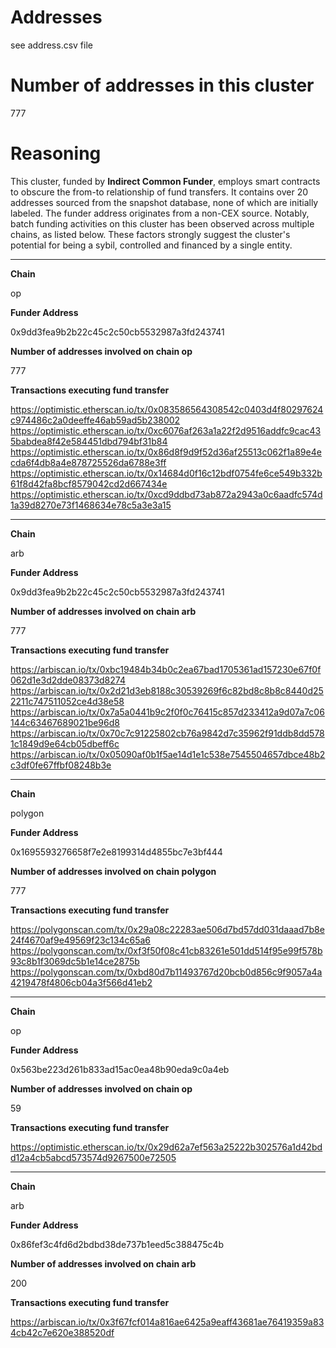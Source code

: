 # Addresses

see address.csv file

# Number of addresses in this cluster

777

# Reasoning

This cluster, funded by **Indirect Common Funder**, employs smart contracts to obscure the from-to relationship of fund transfers. It contains over 20 addresses sourced from the snapshot database, none of which are initially labeled. The funder address originates from a non-CEX source. Notably, batch funding activities on this cluster has been observed across multiple chains, as listed below. These factors strongly suggest the cluster's potential for being a sybil, controlled and financed by a single entity.


---

**Chain**

op

**Funder Address**

0x9dd3fea9b2b22c45c2c50cb5532987a3fd243741

**Number of addresses involved on chain op**

777

**Transactions executing fund transfer**

https://optimistic.etherscan.io/tx/0x083586564308542c0403d4f80297624c974486c2a0deeffe46ab59ad5b238002
https://optimistic.etherscan.io/tx/0xc6076af263a1a22f2d9516addfc9cac435babdea8f42e584451dbd794bf31b84
https://optimistic.etherscan.io/tx/0x86d8f9d9f52d36af25513c062f1a89e4ecda6f4db8a4e878725526da6788e3ff
https://optimistic.etherscan.io/tx/0x14684d0f16c12bdf0754fe6ce549b332b61f8d42fa8bcf8579042cd2d667434e
https://optimistic.etherscan.io/tx/0xcd9ddbd73ab872a2943a0c6aadfc574d1a39d8270e73f1468634e78c5a3e3a15


---

**Chain**

arb

**Funder Address**

0x9dd3fea9b2b22c45c2c50cb5532987a3fd243741

**Number of addresses involved on chain arb**

777

**Transactions executing fund transfer**

https://arbiscan.io/tx/0xbc19484b34b0c2ea67bad1705361ad157230e67f0f062d1e3d2dde08373d8274
https://arbiscan.io/tx/0x2d21d3eb8188c30539269f6c82bd8c8b8c8440d252211c747511052ce4d38e58
https://arbiscan.io/tx/0x7a5a0441b9c2f0f0c76415c857d233412a9d07a7c06144c63467689021be96d8
https://arbiscan.io/tx/0x70c7c91225802cb76a9842d7c35962f91ddb8dd5781c1849d9e64cb05dbeff6c
https://arbiscan.io/tx/0x05090af0b1f5ae14d1e1c538e7545504657dbce48b2c3df0fe67ffbf08248b3e


---

**Chain**

polygon

**Funder Address**

0x1695593276658f7e2e8199314d4855bc7e3bf444

**Number of addresses involved on chain polygon**

777

**Transactions executing fund transfer**

https://polygonscan.com/tx/0x29a08c22283ae506d7bd57dd031daaad7b8e24f4670af9e49569f23c134c65a6
https://polygonscan.com/tx/0xf3f50f08c41cb83261e501dd514f95e99f578b93c8b1f3069dc5b1e14ce2875b
https://polygonscan.com/tx/0xbd80d7b11493767d20bcb0d856c9f9057a4a4219478f4806cb04a3f566d41eb2


---

**Chain**

op

**Funder Address**

0x563be223d261b833ad15ac0ea48b90eda9c0a4eb

**Number of addresses involved on chain op**

59

**Transactions executing fund transfer**

https://optimistic.etherscan.io/tx/0x29d62a7ef563a25222b302576a1d42bdd12a4cb5abcd573574d9267500e72505


---

**Chain**

arb

**Funder Address**

0x86fef3c4fd6d2bdbd38de737b1eed5c388475c4b

**Number of addresses involved on chain arb**

200

**Transactions executing fund transfer**

https://arbiscan.io/tx/0x3f67fcf014a816ae6425a9eaff43681ae76419359a834cb42c7e620e388520df

